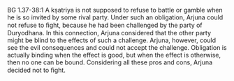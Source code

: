 BG 1.37-38:1	A kṣatriya is not supposed to refuse to battle or gamble when he is so invited by some rival party. Under such an obligation, Arjuna could not refuse to ﬁght, because he had been challenged by the party of Duryodhana. In this connection, Arjuna considered that the other party might be blind to the effects of such a challenge. Arjuna, however, could see the evil consequences and could not accept the challenge. Obligation is actually binding when the effect is good, but when the effect is otherwise, then no one can be bound. Considering all these pros and cons, Arjuna decided not to ﬁght.